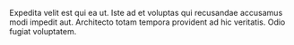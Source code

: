 Expedita velit est qui ea ut.
Iste ad et voluptas qui recusandae accusamus modi impedit aut.
Architecto totam tempora provident ad hic veritatis.
Odio fugiat voluptatem.